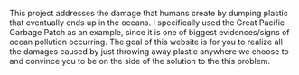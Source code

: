 This project addresses the damage that humans create by dumping plastic that eventually ends up in the oceans. I specifically used the Great Pacific Garbage Patch as an example, since it is one of biggest evidences/signs of ocean pollution occurring. The goal of this website is for you to realize all the damages caused by just throwing away plastic anywhere we choose to and convince you to be on the side of the solution to the this problem. 